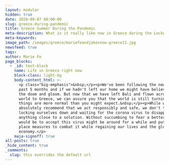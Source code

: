 ```yaml
---
layout: modular
hidden: true
date: 2020-09-07 00:00:00
slug: greece-during-pandemic
title: Greece Summer During the Pandemic
meta-description: What is it really like now in Greece during the Lockdowns
meta-keywords:
image_path: /images/greece/mariefeandjakesnow-greece11.jpg
newsfeed: true
tags:
author: Marie Fe
page_blocks:
  - _id: text-block
    name: Life in Greece right now
    block-class: light-bg
    body-content_html: >-
      <p class="big-emphasis">&nbsp;</p><p>We've been following the news for the
      past 5 months and if we hadn't left our home we might have believed in all
      the doom and gloom. But now that we have left Bali and flown across the
      world to Greece, we can assure you that the world is still turning and
      things are more normal than you might expect.&nbsp;</p><p>While we
      absolutely recommend that we act responsibly and safe, we don't think that
      locking ourselves down and waiting for the corona virus to disappear is
      anything close to a solution. Without succumbing to fear a better solution
      would be to accept this virus might be around for a while and put into
      place measures to combat it while regaining our lives and the global
      economy.</p>
    maja-signoff: true
all-posts: true
_hide_content: true
_comments:
  slug: this overrides the default url
---
```

